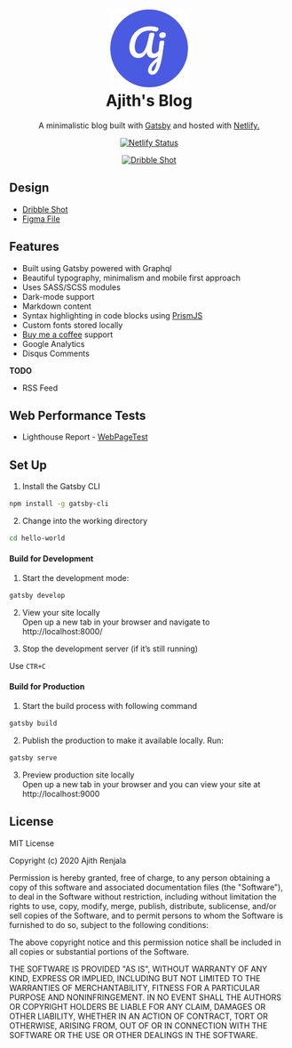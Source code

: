 <h1 align="center">
    <img alt="Ajith's Blog" title="Ajith's Blog" src="https://github.com/ajithrnayak/ajith_blog/blob/master/static/images/logo-icon.png" width="140"> </br>
    Ajith's Blog
</h1>

<p align="center">
  A minimalistic blog built with <a href="https://www.gatsbyjs.org/" target="_blank">Gatsby</a> and hosted with <a href="https://www.netlify.com/" target="_blank">Netlify.</a>
</p>

<p align="center">
  <a href="https://app.netlify.com/sites/ajith-blog/deploys" target="_blank">
    <img src="https://api.netlify.com/api/v1/badges/642e2e03-58b9-4723-b712-b087aaae08ec/deploy-status" alt="Netlify Status" />
  </a>
</p>

<p align="center">
  <a href="https://dribbble.com/shots/11326543-My-Minimalistic-Blog" target="_blank">
    <img src="https://cdn.dribbble.com/users/749345/screenshots/11326543/media/838a95853723b6c32dcc902d98ff662a.png" alt="Dribble Shot" />
  </a>
</p>

## Design

- [Dribble Shot](https://dribbble.com/shots/11326543-My-Minimalistic-Blog)
- [Figma File](https://www.figma.com/file/3PXYqQSUKRm9lwQbwxS7Zc/ajith.blog?node-id=0%3A1)

## Features

- Built using Gatsby powered with Graphql
- Beautiful typography, minimalism and mobile first approach
- Uses SASS/SCSS modules
- Dark-mode support
- Markdown content
- Syntax highlighting in code blocks using [PrismJS](http://prismjs.com)
- Custom fonts stored locally
- [Buy me a coffee](https://www.buymeacoffee.com) support
- Google Analytics
- Disqus Comments

**TODO**

- RSS Feed

## Web Performance Tests

- Lighthouse Report - [WebPageTest](https://www.webpagetest.org/result/200507_VC_7b51fff63bbc88e5ea41a0ce29c41f0c/)

## Set Up

1. Install the Gatsby CLI

```sh
npm install -g gatsby-cli
```

2. Change into the working directory

```sh
cd hello-world
```

#### Build for Development

1. Start the development mode:

```sh
gatsby develop
```

2. View your site locally  
   Open up a new tab in your browser and navigate to http://localhost:8000/

3. Stop the development server (if it’s still running)

Use `CTR+C`

#### Build for Production

1. Start the build process with following command

```sh
gatsby build
```

2. Publish the production to make it available locally. Run:

```sh
gatsby serve
```

3. Preview production site locally  
   Open up a new tab in your browser and you can view your site at http://localhost:9000

## License

MIT License

Copyright (c) 2020 Ajith Renjala

Permission is hereby granted, free of charge, to any person obtaining a copy
of this software and associated documentation files (the "Software"), to deal
in the Software without restriction, including without limitation the rights
to use, copy, modify, merge, publish, distribute, sublicense, and/or sell
copies of the Software, and to permit persons to whom the Software is
furnished to do so, subject to the following conditions:

The above copyright notice and this permission notice shall be included in all
copies or substantial portions of the Software.

THE SOFTWARE IS PROVIDED "AS IS", WITHOUT WARRANTY OF ANY KIND, EXPRESS OR
IMPLIED, INCLUDING BUT NOT LIMITED TO THE WARRANTIES OF MERCHANTABILITY,
FITNESS FOR A PARTICULAR PURPOSE AND NONINFRINGEMENT. IN NO EVENT SHALL THE
AUTHORS OR COPYRIGHT HOLDERS BE LIABLE FOR ANY CLAIM, DAMAGES OR OTHER
LIABILITY, WHETHER IN AN ACTION OF CONTRACT, TORT OR OTHERWISE, ARISING FROM,
OUT OF OR IN CONNECTION WITH THE SOFTWARE OR THE USE OR OTHER DEALINGS IN THE
SOFTWARE.
